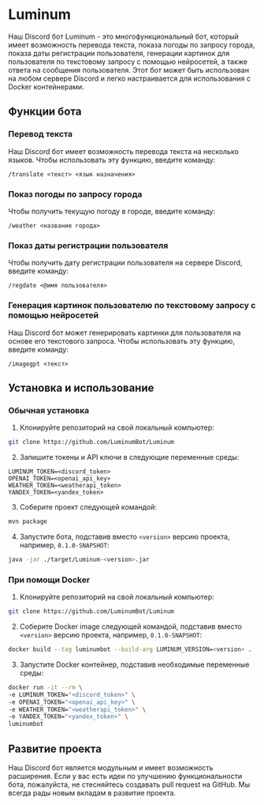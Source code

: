 # Luminum

Наш Discord бот Luminum - это многофункциональный бот, который имеет возможность перевода текста, показа погоды по
запросу города, показа даты регистрации пользователя, генерации картинок для пользователя по текстовому запросу с
помощью нейросетей, а также ответа на сообщения пользователя. Этот бот может быть использован на любом сервере Discord и
легко настраивается для использования с Docker контейнерами.

## Функции бота

### Перевод текста

Наш Discord бот имеет возможность перевода текста на несколько языков. Чтобы использовать эту функцию, введите команду:

```
/translate <текст> <язык назначения>
```

### Показ погоды по запросу города

Чтобы получить текущую погоду в городе, введите команду:

```
/weather <название города>
```

### Показ даты регистрации пользователя

Чтобы получить дату регистрации пользователя на сервере Discord, введите команду:

```
/regdate <@имя пользователя>
```

### Генерация картинок пользователю по текстовому запросу с помощью нейросетей

Наш Discord бот может генерировать картинки для пользователя на основе его текстового запроса. Чтобы использовать эту
функцию, введите команду:

```
/imagegpt <текст>
```

## Установка и использование

### Обычная установка

1. Клонируйте репозиторий на свой локальный компьютер:

```bash
git clone https://github.com/LuminumBot/Luminum
```

2. Запишите токены и API ключи в следующие переменные среды:

```properties
LUMINUM_TOKEN=<discord_token>
OPENAI_TOKEN=<openai_api_key>
WEATHER_TOKEN=<weatherapi_token>
YANDEX_TOKEN=<yandex_token>
```

3. Соберите проект следующей командой:

```bash
mvn package
```

4. Запустите бота, подставив вместо `<version>` версию проекта, например, `0.1.0-SNAPSHOT`:

```bash
java -jar ./target/Luminum-<version>.jar
```

### При помощи Docker

1. Клонируйте репозиторий на свой локальный компьютер:

```bash
git clone https://github.com/LuminumBot/Luminum
```

2. Соберите Docker image следующей командой, подставив вместо `<version>` версию проекта, например, `0.1.0-SNAPSHOT`:

```bash
docker build --tag luminumbot --build-arg LUMINUM_VERSION=<version> .
```

3. Запустите Docker контейнер, подставив необходимые переменные среды:

```bash
docker run -it --rm \ 
-e LUMINUM_TOKEN="<discord_token>" \ 
-e OPENAI_TOKEN="<openai_api_key>" \ 
-e WEATHER_TOKEN="<weatherapi_token>" \ 
-e YANDEX_TOKEN="<yandex_token>" \ 
luminumbot
```

## Развитие проекта

Наш Discord бот является модульным и имеет возможность расширения. Если у вас есть идеи по улучшению функциональности
бота, пожалуйста, не стесняйтесь создавать pull request на GitHub. Мы всегда рады новым вкладам в развитие проекта.
